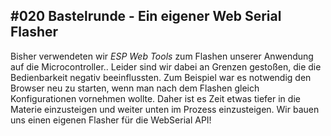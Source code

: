 
## #020 Bastelrunde - Ein eigener Web Serial Flasher

Bisher verwendeten wir *ESP Web Tools* zum Flashen unserer Anwendung auf die Microcontroller.. Leider sind wir dabei an Grenzen gestoßen, die die Bedienbarkeit negativ beeinflussten. Zum Beispiel war es notwendig den Browser neu zu starten, wenn man nach dem Flashen gleich Konfigurationen vornehmen wollte. Daher ist es Zeit etwas tiefer in die Materie einzusteigen und weiter unten im Prozess einzusteigen. Wir bauen uns einen eigenen Flasher für die WebSerial API!